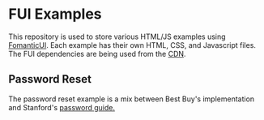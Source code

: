 # FUI Examples

This repository is used to store various HTML/JS examples using <a href="https://github.com/fomantic/Fomantic-UI">FomanticUI</a>. Each example has their own HTML, CSS, and Javascript files. The FUI dependencies are being used from the <a href="https://cdnjs.com/libraries/fomantic-ui">CDN</a>.

<h2>Password Reset</h2>

The password reset example is a mix between Best Buy's implementation and Stanford's <a href="https://uit.stanford.edu/service/accounts/passwords/quickguide">password guide.</a>

<blockquote class="imgur-embed-pub" lang="en" data-id="3duc3oS"><a href="https://i.imgur.com/2jfX60Z.gifv"><script async src="//s.imgur.com/min/embed.js" charset="utf-8"></script>

